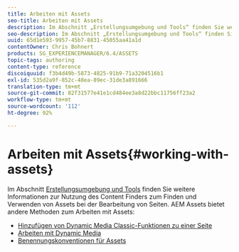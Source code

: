 ```yaml
---
title: Arbeiten mit Assets
seo-title: Arbeiten mit Assets
description: Im Abschnitt „Erstellungsumgebung und Tools“ finden Sie weitere Informationen zur Nutzung des Content Finders zum Finden und Verwenden von Assets bei der Bearbeitung von Seiten. AEM Assets bietet andere Methoden zum Arbeiten mit Assets.
seo-description: Im Abschnitt „Erstellungsumgebung und Tools“ finden Sie weitere Informationen zur Nutzung des Content Finders zum Finden und Verwenden von Assets bei der Bearbeitung von Seiten. AEM Assets bietet andere Methoden zum Arbeiten mit Assets.
uuid: 65d1e593-9957-45b7-8831-45055aa41a1d
contentOwner: Chris Bohnert
products: SG_EXPERIENCEMANAGER/6.4/ASSETS
topic-tags: authoring
content-type: reference
discoiquuid: f3b4d49b-5873-4825-91b9-71a3204516b1
exl-id: 535d2a9f-852c-48ea-89ec-31de3a891666
translation-type: tm+mt
source-git-commit: 82f31577e41e1cd484ee3a8d22bbc11756ff23a2
workflow-type: tm+mt
source-wordcount: '112'
ht-degree: 92%

---
```


# Arbeiten mit Assets{#working-with-assets}

Im Abschnitt [Erstellungsumgebung und Tools](/help/sites-authoring/author-environment-tools.md) finden Sie weitere Informationen zur Nutzung des Content Finders zum Finden und Verwenden von Assets bei der Bearbeitung von Seiten.  AEM Assets bietet andere Methoden zum Arbeiten mit Assets:

* [Hinzufügen von Dynamic Media Classic-Funktionen zu einer Seite](/help/sites-classic-ui-authoring/manage-assets-classic-s7.md)
* [Arbeiten mit Dynamic Media](/help/sites-classic-ui-authoring/dynamic-media-assets.md)
* [Benennungskonventionen für Assets](/help/sites-classic-ui-authoring/asset-naming-conventions.md)
